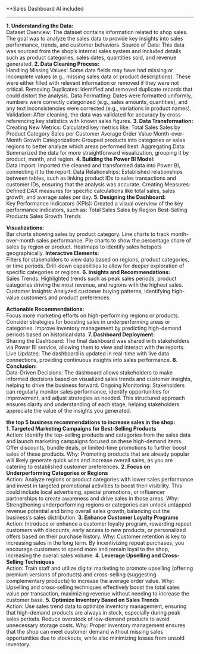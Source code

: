 **Sales Dashboard AI included 
******

**1. Understanding the Data:** <br>
Dataset Overview: The dataset contains information related to shop sales. The goal was to analyze the sales data to provide key insights into sales performance, trends, and customer behaviors.
Source of Data: This data was sourced from the shop’s internal sales system and included details such as product categories, sales dates, quantities sold, and revenue generated.
**2. Data Cleaning Process:** <br>
Handling Missing Values: Some data fields may have had missing or incomplete values (e.g., missing sales data or product descriptions). These were either filled with relevant information or removed if they were not critical.
Removing Duplicates: Identified and removed duplicate records that could distort the analysis.
Data Formatting: Dates were formatted uniformly, numbers were correctly categorized (e.g., sales amounts, quantities), and any text inconsistencies were corrected (e.g., variations in product names).
Validation: After cleaning, the data was validated for accuracy by cross-referencing key statistics with known sales figures.
**3. Data Transformation:** <br>
Creating New Metrics: Calculated key metrics like:
Total Sales
Sales by Product Category
Sales per Customer
Average Order Value
Month-over-Month Growth
Categorization: Grouped products into categories or sales regions to better analyze which areas performed best.
Aggregating Data: Summarized the data for more straightforward visualization, grouping it by product, month, and region.
**4. Building the Power BI Model:** <br>
Data Import: Imported the cleaned and transformed data into Power BI, connecting it to the report.
Data Relationships: Established relationships between tables, such as linking product IDs to sales transactions and customer IDs, ensuring that the analysis was accurate.
Creating Measures: Defined DAX measures for specific calculations like total sales, sales growth, and average sales per day.
**5. Designing the Dashboard:** <br>
Key Performance Indicators (KPIs): Created a visual overview of the key performance indicators, such as:
Total Sales
Sales by Region
Best-Selling Products
Sales Growth Trends

**Visualizations:** <br>
Bar charts showing sales by product category.
Line charts to track month-over-month sales performance.
Pie charts to show the percentage share of sales by region or product.
Heatmaps to identify sales hotspots geographically.
**Interactive Elements:** <br>
Filters for stakeholders to view data based on regions, product categories, or time periods.
Drill-down capabilities to allow for deeper exploration of specific categories or regions.
**6. Insights and Recommendations:** <br>
Sales Trends: Highlighted trends such as peak sales periods, product categories driving the most revenue, and regions with the highest sales.
Customer Insights: Analyzed customer buying patterns, identifying high-value customers and product preferences.

**Actionable Recommendations:** <br>
Focus more marketing efforts on high-performing regions or products.
Consider strategies for boosting sales in underperforming areas or categories.
Improve inventory management by predicting high-demand periods based on historical data.
**7. Dashboard Deployment:** <br>
Sharing the Dashboard: The final dashboard was shared with stakeholders via Power BI service, allowing them to view and interact with the reports.
Live Updates: The dashboard is updated in real-time with live data connections, providing continuous insights into sales performance.
**8. Conclusion:** <br>
Data-Driven Decisions: The dashboard allows stakeholders to make informed decisions based on visualized sales trends and customer insights, helping to drive the business forward.
Ongoing Monitoring: Stakeholders can regularly monitor sales performance, identify opportunities for improvement, and adjust strategies as needed.
This structured approach ensures clarity and understanding of each stage, helping stakeholders appreciate the value of the insights you generated.



**the top 5 business recommendations to increase sales in the shop:**
<br>
**1. Targeted Marketing Campaigns for Best-Selling Products** <br>
Action: Identify the top-selling products and categories from the sales data and launch marketing campaigns focused on these high-demand items. Offer discounts, bundle deals, or limited-time promotions to further boost sales of these products.
Why: Promoting products that are already popular will likely generate quick wins and increase overall sales, as you are catering to established customer preferences.
**2. Focus on Underperforming Categories or Regions** <br>
Action: Analyze regions or product categories with lower sales performance and invest in targeted promotional activities to boost their visibility. This could include local advertising, special promotions, or influencer partnerships to create awareness and drive sales in those areas.
Why: Strengthening underperforming regions or categories can unlock untapped revenue potential and bring overall sales growth, balancing out the business’s sales distribution.
**3. Enhance Customer Loyalty Programs** <br>
Action: Introduce or enhance a customer loyalty program, rewarding repeat customers with discounts, early access to new products, or personalized offers based on their purchase history.
Why: Customer retention is key to increasing sales in the long term. By incentivizing repeat purchases, you encourage customers to spend more and remain loyal to the shop, increasing the overall sales volume.
**4. Leverage Upselling and Cross-Selling Techniques** <br>
Action: Train staff and utilize digital marketing to promote upselling (offering premium versions of products) and cross-selling (suggesting complementary products) to increase the average order value.
Why: Upselling and cross-selling techniques effectively boost the total sales value per transaction, maximizing revenue without needing to increase the customer base.
**5. Optimize Inventory Based on Sales Trends** <br>
Action: Use sales trend data to optimize inventory management, ensuring that high-demand products are always in stock, especially during peak sales periods. Reduce overstock of low-demand products to avoid unnecessary storage costs.
Why: Proper inventory management ensures that the shop can meet customer demand without missing sales opportunities due to stockouts, while also minimizing losses from unsold inventory.
